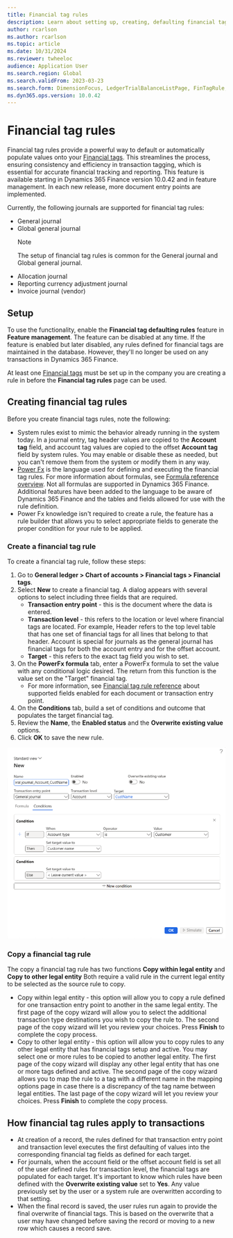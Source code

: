 ```yaml
---
title: Financial tag rules 
description: Learn about setting up, creating, defaulting financial tags on transactions.
author: rcarlson
ms.author: rcarlson
ms.topic: article
ms.date: 10/31/2024
ms.reviewer: twheeloc
audience: Application User
ms.search.region: Global
ms.search.validFrom: 2023-03-23
ms.search.form: DimensionFocus, LedgerTrialBalanceListPage, FinTagRule, FinancialTags
ms.dyn365.ops.version: 10.0.42
---
```


# Financial tag rules

Financial tag rules provide a powerful way to default or automatically populate values onto your [Financial tags](financial-tag.md).  This streamlines the process, ensuring consistency and efficiency in transaction tagging, which is essential for accurate financial tracking and reporting. This feature is available starting in Dynamics 365 Finance version 10.0.42 and in feature management.
In each new release, more document entry points are implemented. 

Currently, the following journals are supported for financial tag rules:

- General journal
- Global general journal
   >[!NOTE]
   >The setup of financial tag rules is common for the General journal and Global general journal.
- Allocation journal
- Reporting currency adjustment journal
- Invoice journal (vendor)

## Setup

To use the functionality, enable the **Financial tag defaulting rules** feature in **Feature management**. The feature can be disabled at any time. If the feature is enabled but later disabled, any rules defined for financial tags are maintained in the database. However, they'll no longer be used on any transactions in Dynamics 365 Finance.

At least one [Financial tags](financial-tag.md) must be set up in the company you are creating a rule in before the **Financial tag rules** page can be used.

## Creating financial tag rules

Before you create financial tags rules, note the following:
- System rules exist to mimic the behavior already running in the system today. In a journal entry, tag header values are copied to the **Account tag** field, and account tag values are copied to the offset **Account tag** field by system rules. You may enable or disable these as needed, but you can't remove them from the system or modify them in any way.
- [Power Fx](/power-platform/power-fx/overview) is the language used for defining and executing the financial tag rules. For more information about formulas, see [Formula reference overview](/power-platform/power-fx/formula-reference-overview). Not all formulas are supported in Dynamics 365 Finance. Additional features have been added to the language to be aware of Dynamics 365 Finance and the tables and fields allowed for use with the rule definition.
- Power Fx knowledge isn't required to create a rule, the feature has a rule builder that allows you to select appropriate fields to generate the proper condition for your rule to be applied. 

### Create a financial tag rule

To create a financial tag rule, follow these steps:
1. Go to **General ledger \> Chart of accounts \> Financial tags \> Financial tags**.
2. Select **New** to create a financial tag. A dialog appears with several options to select including three fields that are required.
   - **Transaction entry point** - this is the document where the data is entered.
   - **Transaction level** - this refers to the location or level where financial tags are located. For example, Header refers to the top level table that has one set of financial tags for all lines that belong to that header. Account is special for journals as the general journal has financial tags for both the account entry and for the offset account.
   - **Target** - this refers to the exact tag field you wish to set.
3. On the **PowerFx formula** tab, enter a PowerFx formula to set the value with any conditional logic desired. The return from this function is the value set on the "Target" financial tag.
   - For more information, see [Financial tag rule reference](financial-tag-rule-reference.md) about supported fields enabled for each document or transaction entry point.  
4. On the **Conditions** tab, build a set of conditions and outcome that populates the target financial tag.
5. Review the **Name**, the **Enabled status** and the **Overwrite existing value** options.  
6. Click **OK** to save the new rule. 

[![New Financial tag rule definition](./media/NewRule.png)](./media/NewRule.png)

### Copy a financial tag rule
The copy a financial tag rule has two functions **Copy within legal entity** and **Copy to other legal entity** Both require a valid rule in the current legal entity to be selected as the source rule to copy.  

- Copy within legal entity - this option will allow you to copy a rule defined for one transaction entry point to another in the same legal entity. The first page of the copy wizard will allow you to select the additional transaction type destinations you wish to copy the rule to. The second page of the copy wizard will let you review your choices.  Press **Finish** to complete the copy process.
- Copy to other legal entity - this option will allow you to copy rules to any other legal entity that has financial tags setup and active.  You may select one or more rules to be copied to another legal entity. The first page of the copy wizard will display any other legal entity that has one or more tags defined and active. The second page of the copy wizard allows you to map the rule to a tag with a different name in the mapping options page in case there is a discrepancy of the tag name between legal entities.  The last page of the copy wizard will let you review your choices. Press **Finish** to complete the copy process.

## How financial tag rules apply to transactions

- At creation of a record, the rules defined for that transaction entry point and transaction level executes the first defaulting of values into the corresponding financial tag fields as defined for each target.
- For journals, when the account field or the offset account field is set all of the user defined rules for transaction level, the financial tags are populated for each target.  It's important to know which rules have been defined with the **Overwrite existing value** set to **Yes**. Any value previously set by the user or a system rule are overwritten according to that setting.
- When the final record is saved, the user rules run again to provide the final overwrite of financial tags. This is based on the overwrite that a user may have changed before saving the record or moving to a new row which causes a record save. 





